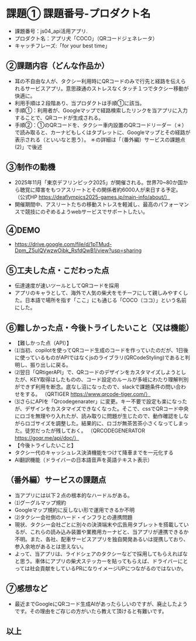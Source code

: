 # 課題① 課題番号-プロダクト名
- 課題番号：js04_api活用アプリ.
- プロダクト名：アプリ犬「COCO」（QRコードジェネレータ）
- キャッチフレーズ:「for your best time」

## ②課題内容（どんな作品か）
- 耳の不自由な人が、タクシー利用時にQRコードのみで行先と経路を伝えられるサービスアプリ。意思疎通のストレスなくタッチ１つでタクシー移動が快適に。
- 利用手順は２段階あり、当プロダクトは手順①に該当。
- 手順①：利用者が、Googleマップで経路検索したリンクを当アプリに入力することで、QRコードが生成される。
- 手順②：①のQRコードを、タクシー車内設置のQRコードリーダー（＊）で読み取ると、カーナビもしくはタブレットに、Googleマップとその経路が表示される（といいなと思う）。
＊の詳細は「（番外編）サービスの課題点(2)」で後述

## ③制作の動機
- 2025年11月「東京デフリンピック2025」が開催される。世界70~80か国から聴覚に障害をもつアスリートとその関係者約6000人が来日する予定。
（公式HP https://deaflympics2025-games.jp/main-info/about/）
- 開催期間中、アスリートたちの移動ストレスを軽減し、最高のパフォーマンスで競技にのぞめるようwebサービスでサポートしたい。

## ④DEMO
- https://drive.google.com/file/d/1pTMud-Dpm_Z5uIQVwzwOibk_RsfdQwB1/view?usp=sharing

## ⑤工夫した点・こだわった点
- 伝達速度が速いツールとしてQRコードを採用
- アプリのキャラとして、海外で人気の柴犬をモチーフにして親しみやすくした。日本語で場所を指す「ここ」にも通じる「COCO（ココ）」という名前にした。

## ⑥難しかった点・今後トライしたいこと（又は機能）
- 【難しかった点（API）】
- ⑴当初、copilotを使ってQRコード生成のコードを作っていたのだが、1日後に使っているものがAPIではなくjsのライブラリ(QRCodeStyling)であると判明し、振り出しに戻る。
- ⑵翌日「QRtigerAPI」で、QRコードのデザインをカスタマイズしようとしたが、KEY取得はしたものの、コード設定のルールが多岐にわたり理解判別ができず利用を断念。底なし沼になったので、slackで課題条件の問い合わせをする。
（QRTIGER https://www.qrcode-tiger.com/）
- ⑶さらにAPIを「Qrcodegenarater」に変更。キー不要で設定も楽になったが、デザインをカスタマイズできなくなった。そこで、cssでQRコード中央にロゴを無理やり入れたが、読み取りに問題が生じたので、動作確認をしながらロゴサイズを調整した。結果的に、ロゴが無茶苦茶小さくなってしまった。徒労だったが残しておく。
（QRCODEGENERATOR https://goqr.me/api/doc/）
- 【今後トライしたいこと】
- タクシー代のキャッシュレス決済機能をつけて降車までを一元化する
- AI翻訳機能（ドライバーの日本語音声を英語テキスト表示）

## （番外編）サービスの課題点
- 当アプリには以下２点の根本的なハードルがある。
- ⑴グーグルマップ規約
- Googleマップ規約に反しない形で運用できるか不明
- ⑵タクシー会社側のハード・インフラとの連携問題
- 現状、タクシー会社ごとに別々の決済端末や広告用タブレットを搭載しているが、これらの読み込み装置や業務用カーナビと、当アプリが連携できるか不明。また、各社、配車サービスアプリを独自開発あるいは提携しており、参入余地があるとは思えない。
- よって、当アプリは、ライドシェアのタクシーなどで採用してもらえればなと思う。車体にアプリの柴犬ステッカーを貼ってもらえば、ドライバーにとっては社会貢献をしているPRになりイメージUPにつながるのではないか。

## ⑦感想など
- 最近までGoogleにQRコード生成AIがあったらしいのですが、廃止したようです。その理由をご存じの方がいたら教えて頂けると有難いです。
## 以上
